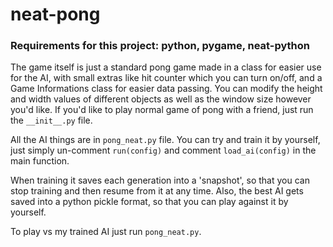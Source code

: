 # neat-pong

### Requirements for this project: python, pygame, neat-python

The game itself is just a standard pong game made in a class for easier use for the AI, with small extras like hit counter which you can turn on/off, and a Game Informations class for easier data passing.
You can modify the height and width values of different objects as well as the window size however you'd like.
If you'd like to play normal game of pong with a friend, just run the `__init__.py` file.

All the AI things are in `pong_neat.py` file. You can try and train it by yourself, just simply un-comment `run(config)` and comment `load_ai(config)` in the main function.

When training it saves each generation into a 'snapshot', so that you can stop training and then resume from it at any time.
Also, the best AI gets saved into a python pickle format, so that you can play against it by yourself.

To play vs my trained AI just run `pong_neat.py`.
